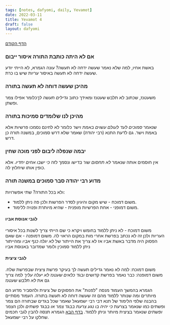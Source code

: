 ```yaml
---
tags: [notes, dafyomi, daily, Yevamot] 
date: 2022-03-11
title: Yevamot 4
draft: false
layout: dafyomi
---
```


[הדף הקודם](../2022-03-10)

### אם לא היתה כותבת התורה איסור ייבום
באשת אחיו, למה שלא נאמר שעשה ידחה לא תעשה?
עונה הגמרא, לא הייתי יודע שעשה ידחה לא תעשה באיסור עריות שיש בו כרת.
### מהיכן שעשה דוחה לא תעשה בתורה
משעטנז, שכתוב לא תלבש שעטנז ומאידך כתוב *גדילים תעשה לך*כלומר אפילו צמר ופשתן.
### מהיכן לנו שלומדים סמיכות בתורה
שנאמר *סמוכים לעד לעולם  עשוים באמת וישר* כלומר לא לחינם נסמכו פרשיות אלא באמת וישר. גם לדעת התנא (רבי יהודה) שאמר שלא דרש סמוכים, במשנה תורה כן דרש.
### יבמה שנפלה ליבום לפני מוכה שחין
אין חוסמים אותה שנאמר *לא תחסום שור בדישו* ונסמך לזה *כי ישבו אחים יחדיו*. אלא כופין אותו שיחלוץ לה.
### מדוע רבי יהודה סבר סמוכים במשנה תורה
ולא בכל התורה? שתי אפשרויות:
- משום דמוכח - שיש מקום והיגיון לסדר הפרשות ולכן פה ניתן ללמוד.
- משום דמופני - אחת הפרשיות מופנית - שהיא מיותרת ופנויה ללימוד.
#### לגבי אנוסת אביו 
משום דמוכח - לא ניתן ללמוד בחומש ויקרא כי שם הייתי צריך לשנות בכל איסורי העריות ולכן זה לא נכתב בפרשת אחרי מות במקום הראוי לה.
משום דמופנה - אם שאם הפסוק היה מדבר באשת אביו אז לא צריך את הייתור של *לא יגלה כנף אביו*  ומהייתור ניתן ללמוד סמוכין ולומר שמדובר באנוסת אביו
#### לגבי ציצית 
משום דמוכח: למה לא נאמר גדילים תעשה לך בעיקר פרשת ציצית שבפרשת שלח.
משום דמופנה: כבר נאמר בפרשת קדושים *ובגד כלאים שעטנז לא יעלה עליך* למה צריך גם את *לא תלבש שעטנז*

הגמרא בהמשך העמוד מנסה "לפנות" את הפסוקים של ציצית ולהסביר מדוע הם מיותרים ומה שנותר ללמוד מהם זה שעשה דוחה לא תעשה בתורה.
העמוד מסתיים בהבנה שלפי הלימוד של תנא דבי רבי ישמעאל שאמר שכל בגדים שבתורה הם צמר ופשתים כמו שנאמר בצרעת *כי יהיה בו נגע צרעת בבגד צמר או בבגד פשתים* ולכן ה*צמר ופשתים* שנאמר בציצית מיותר וניתן ללמוד.
[בדף הבא](../2022-03-12) הגמרא תנסה להבין לגבי חכמים שחלקו על רבי ישמעאל.